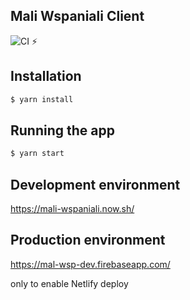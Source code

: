 ## Mali Wspaniali Client

![CI ⚡](https://github.com/CodersCrew/mali-wspaniali-client/workflows/CI%20%E2%9A%A1/badge.svg?branch=master)

## Installation

```bash
$ yarn install
```

## Running the app

```bash
$ yarn start
```

## Development environment

https://mali-wspaniali.now.sh/

## Production environment

https://mal-wsp-dev.firebaseapp.com/



only to enable Netlify deploy
